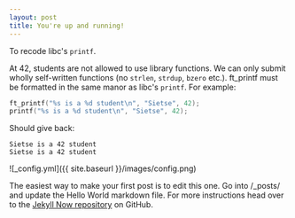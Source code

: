 ```yaml
---
layout: post
title: You're up and running!
---
```


To recode libc's `printf`.  
  
At 42, students are not allowed to use library functions. We can only submit wholly self-written functions (no `strlen`, `strdup`, `bzero` etc.).
ft_printf must be formatted in the same manor as libc's `printf`. For example:
```c
ft_printf("%s is a %d student\n", "Sietse", 42);
printf("%s is a %d student\n", "Sietse", 42);
```
Should give back:
```console
Sietse is a 42 student
Sietse is a 42 student
```

![_config.yml]({{ site.baseurl }}/images/config.png)

The easiest way to make your first post is to edit this one. Go into /_posts/ and update the Hello World markdown file. For more instructions head over to the [Jekyll Now repository](https://github.com/barryclark/jekyll-now) on GitHub.